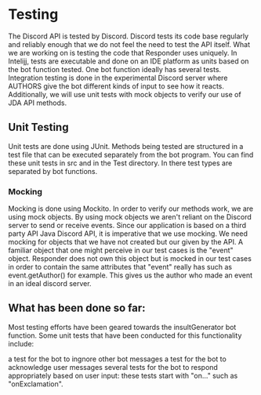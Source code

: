 # Testing

The Discord API is tested by Discord. Discord tests its code base regularly and reliably enough that we do not feel the need to test the API itself. What we are working on is testing the code that Responder uses uniquely. In Intelijj, tests are executable and done on an IDE platform as units based on the bot function tested. One bot function ideally has several tests. Integration testing is done in the experimental Discord server where AUTHORS give the bot different kinds of input to see how it reacts. Additionally, we will use unit tests with mock objects to verify our use of JDA API methods.

## Unit Testing

Unit tests are done using JUnit. Methods being tested are structured in a test file that can be executed separately from the bot program. You can find these unit tests in src and in the Test directory. In there test types are separated by bot functions.

### Mocking

Mocking is done using Mockito. In order to verify our methods work, we are using mock objects. By using mock objects we aren't reliant on the Discord server to send or receive events. Since our application is based on a third party API Java Discord API, it is imperative that we use mocking. We need mocking for objects that we have not created but our given by the API. A familiar object that one might perceive in our test cases is the "event" object. Responder does not own this object but is mocked in our test cases in order to contain the same attributes that "event" really has such as event.getAuthor() for example. This gives us the author who made an event in an ideal discord server.

## What has been done so far:

Most testing efforts have been geared towards the insultGenerator bot function. Some unit tests that have been conducted for this functionality include:

a test for the bot to ingnore other bot messages
a test for the bot to acknowledge user messages
several tests for the bot to respond appropriately based on user input: these tests start with "on..." such as "onExclamation".
